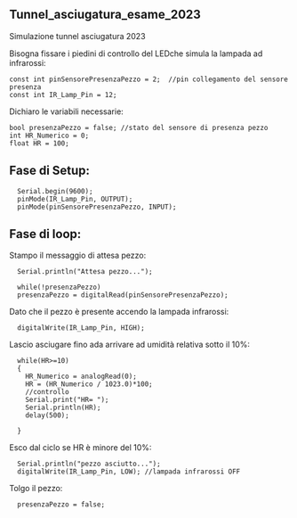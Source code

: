 ## Tunnel_asciugatura_esame_2023

Simulazione tunnel asciugatura 2023

Bisogna fissare i piedini di controllo del LEDche simula la lampada ad infrarossi:

    const int pinSensorePresenzaPezzo = 2;  //pin collegamento del sensore presenza
    const int IR_Lamp_Pin = 12;  

Dichiaro le variabili necessarie:

    bool presenzaPezzo = false; //stato del sensore di presenza pezzo
    int HR_Numerico = 0;
    float HR = 100; 


## Fase di Setup:
  
      Serial.begin(9600);
      pinMode(IR_Lamp_Pin, OUTPUT);
      pinMode(pinSensorePresenzaPezzo, INPUT);

  

## Fase di loop:

Stampo il messaggio di attesa pezzo:
  
      Serial.println("Attesa pezzo...");
  
      while(!presenzaPezzo)
      presenzaPezzo = digitalRead(pinSensorePresenzaPezzo);

  Dato che il pezzo è presente accendo la lampada infrarossi:

      digitalWrite(IR_Lamp_Pin, HIGH); 

  Lascio asciugare fino ada arrivare ad umidità relativa sotto il 10%:
  
      while(HR>=10)
      {
        HR_Numerico = analogRead(0);
        HR = (HR_Numerico / 1023.0)*100;
        //controllo 
        Serial.print("HR= ");
        Serial.println(HR);
        delay(500);
    
      }

  Esco dal ciclo se HR è minore del 10%:
  
      Serial.println("pezzo asciutto...");
      digitalWrite(IR_Lamp_Pin, LOW); //lampada infrarossi OFF

 Tolgo il pezzo:
 
      presenzaPezzo = false;
  
  


